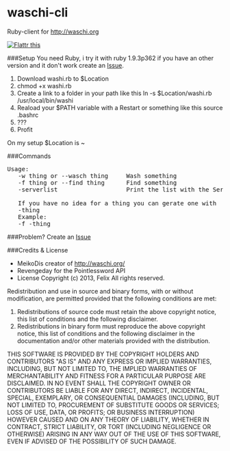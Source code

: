 waschi-cli
==========

Ruby-client for http://waschi.org

<a href="http://flattr.com/thing/1158370/fliiiixwaschi-cli-on-GitHub" target="_blank">
<img src="http://api.flattr.com/button/flattr-badge-large.png" alt="Flattr this" title="Flattr this" border="0" /></a>

###Setup
You need Ruby, i try it with ruby 1.9.3p362 if you have an other version and it don't work create an [Issue](https://github.com/fliiiix/waschi-cli/issues).

1. Download washi.rb to $Location
2. chmod +x washi.rb
3. Create a link to a folder in your path like this ln -s $Location/washi.rb /usr/local/bin/washi
4. Reaload your $PATH variable with a Restart or something like this source .bashrc
5. ???
6. Profit

On my setup $Location is ~

###Commands
<pre>
Usage:
   -w thing or --wasch thing     Wash something  
   -f thing or --find thing      Find something  
   -serverlist                   Print the list with the Servers  

   If you have no idea for a thing you can gerate one with  
   -thing  
   Example:  
   -f -thing
</pre>

###Problem?
Create an [Issue](https://github.com/fliiiix/waschi-cli/issues)

###Credits & License
* MeikoDis creator of http://waschi.org/ 
* Revengeday for the Pointlessword API
* License
Copyright (c) 2013, Felix 
All rights reserved.

Redistribution and use in source and binary forms, with or without
modification, are permitted provided that the following conditions are met: 

1. Redistributions of source code must retain the above copyright notice, this
   list of conditions and the following disclaimer. 
2. Redistributions in binary form must reproduce the above copyright notice,
   this list of conditions and the following disclaimer in the documentation
   and/or other materials provided with the distribution. 

THIS SOFTWARE IS PROVIDED BY THE COPYRIGHT HOLDERS AND CONTRIBUTORS "AS IS" AND
ANY EXPRESS OR IMPLIED WARRANTIES, INCLUDING, BUT NOT LIMITED TO, THE IMPLIED
WARRANTIES OF MERCHANTABILITY AND FITNESS FOR A PARTICULAR PURPOSE ARE
DISCLAIMED. IN NO EVENT SHALL THE COPYRIGHT OWNER OR CONTRIBUTORS BE LIABLE FOR
ANY DIRECT, INDIRECT, INCIDENTAL, SPECIAL, EXEMPLARY, OR CONSEQUENTIAL DAMAGES
(INCLUDING, BUT NOT LIMITED TO, PROCUREMENT OF SUBSTITUTE GOODS OR SERVICES;
LOSS OF USE, DATA, OR PROFITS; OR BUSINESS INTERRUPTION) HOWEVER CAUSED AND
ON ANY THEORY OF LIABILITY, WHETHER IN CONTRACT, STRICT LIABILITY, OR TORT
(INCLUDING NEGLIGENCE OR OTHERWISE) ARISING IN ANY WAY OUT OF THE USE OF THIS
SOFTWARE, EVEN IF ADVISED OF THE POSSIBILITY OF SUCH DAMAGE.